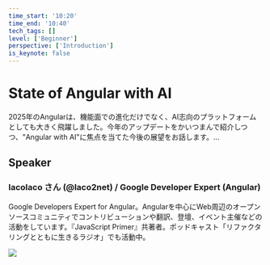 ```yaml
---
time_start: '10:20'
time_end: '10:40'
tech_tags: []
level: ['Beginner']
perspective: ['Introduction']
is_keynote: false
---
```


# State of Angular with AI

2025年のAngularは、機能面での進化だけでなく、AI志向のプラットフォームとしても大きく飛躍しました。今年のアップデートをかいつまんで紹介しつつ、"Angular with AI"に焦点を当てた今後の展望をお話します。...

## Speaker

### lacolaco さん (@laco2net) / Google Developer Expert (Angular)

Google Developers Expert for Angular。Angularを中心にWeb周辺のオープンソースコミュニティでコントリビューションや翻訳、登壇、イベント主催などの活動をしています。『JavaScript Primer』共著者。ポッドキャスト「リファクタリングとともに生きるラジオ」でも活動中。

![](https://github.com/lacolaco.png)
